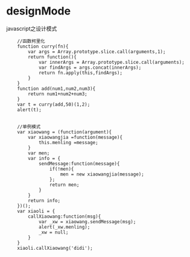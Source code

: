 # designMode
javascript之设计模式

		//函数柯里化
		function curry(fn){
			var args = Array.prototype.slice.call(arguments,1);
			return function(){
				var innerArgs = Array.prototype.slice.call(arguments);
				var findArgs = args.concat(innerArgs);
				return fn.apply(this,findArgs);
			}
		}
		function add(num1,num2,num3){
			return num1+num2+num3;
		}
		var t = curry(add,50)(1,2);
		alert(t);
      
      
		//单例模式
		var xiaowang = (function(argument){
			var xiaowangjia =function(message){
				this.menling =message;
			}
			var men;
			var info = {
				sendMessage:function(message){
					if(!men){
						men = new xiaowangjia(message);
					};
					return men;
				}
			}
			return info;
		})();
		var xiaoli = {
			callXiaowang:function(msg){
				var _xw = xiaowang.sendMessage(msg);
				alert(_xw.menling);
				_xw = null;
			}
		}
		xiaoli.callXiaowang('didi');
